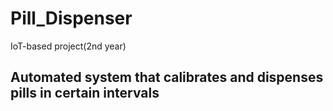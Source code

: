 # Pill_Dispenser
IoT-based project(2nd year)
## Automated system that calibrates and dispenses pills in certain intervals
